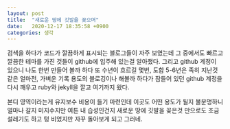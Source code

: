 ```yaml
---
layout: post
title:  "새로운 땅에 깃발을 꽂으며"
date:   2020-12-17 18:35:58 +0900
categories: 생각
---
```


검색을 하다가 코드가 깔끔하게 표시되는 블로그들이 자주 보였는데 그 중에서도 빠르고 깔끔한 테마를 가진 것들이 github에 입주해 있는걸 알아챘다. 그리고 github 계정이 있으니 나도 한번 만들어 볼까 하다 또 수년이 흐르길 몇번, 도합 5-6년은 족히 지난것 같은 얼마전, 가벼운 기록 용도의 블로깅이나 해볼까 하다가 잠들어 있던 github 계정을 다시 깨우고 ruby와 jekyll을 깔고 여기까지 왔다.

본디 영역이라는게 유지보수 비용이 들기 마련인데 이곳도 어떤 용도가 될지 불분명하니 얼마나 갈지 미지수지만 여튼 내 습성인건지 새로운 땅에 깃발을 꽂은것 만으로도 조금 설레기도 하고 텅 비었지만 자꾸 돌아보게 되고 그러네.
